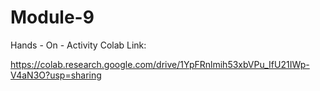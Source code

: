 # Module-9

Hands - On - Activity Colab Link:

https://colab.research.google.com/drive/1YpFRnlmih53xbVPu_IfU21IWp-V4aN3O?usp=sharing
